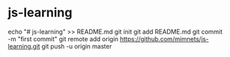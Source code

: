 # js-learning
echo "# js-learning" >> README.md
git init
git add README.md
git commit -m "first commit"
git remote add origin https://github.com/mimnets/js-learning.git
git push -u origin master
                